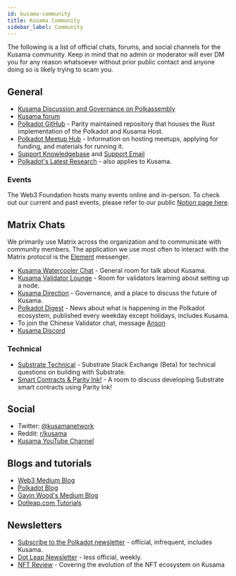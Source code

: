 ```yaml
---
id: kusama-community
title: Kusama Community
sidebar_label: Community
---
```


The following is a list of official chats, forums, and social channels for the Kusama community. Keep in mind that no admin or moderator will ever DM you for any reason whatsoever without prior public contact and anyone doing so is likely trying to scam you.

## General

- [Kusama Discussion and Governance on Polkassembly](https://kusama.polkassembly.io/)
- [Kusama forum](https://forum.kusama.network/)
- [Polkadot GitHub](https://github.com/paritytech/polkadot/) - Parity maintained repository that houses the Rust implementation of the Polkadot and Kusama Host.
- [Polkadot Meetup Hub](https://www.notion.so/web3foundation/Polkadot-Meetup-Hub-4511c156770e4ba9936386d8be5fe5be) - Information on hosting meetups, applying for funding, and materials for running it.
- [Support Knowledgebase](https://support.polkadot.network/support/home) and [Support Email](mailto:support@polkadot.network)
- [Polkadot's Latest Research](https://research.web3.foundation/en/latest/polkadot/) - also applies to Kusama.

### Events

The Web3 Foundation hosts many events online and in-person. To check out our current and past events, please refer to our public [Notion page here](https://www.notion.so/Public-Events-Database-fdd2df4c29d04818a5dd403e2b85920d).

## Matrix Chats

We primarily use Matrix across the organization and to communicate with community members. The application we use most often to interact with the Matrix protocol is the [Element](https://app.element.io) messenger.

- [Kusama Watercooler Chat](https://app.element.io/#/room/%23kusamawatercooler:polkadot.builders) - General room for talk about Kusama.
- [Kusama Validator Lounge](https://app.element.io/#/room/!LhjZccBOqFNYKLdmbb:polkadot.builders?via=matrix.parity.io&via=matrix.org&via=web3.foundation) - Room for validators learning about setting up a node.
- [Kusama Direction](https://app.element.io/#/room/!QXMnIJzxlnVrvRzhUA:matrix.parity.io?via=matrix.parity.io&via=matrix.org&via=web3.foundation) - Governance, and a place to discuss the future of Kusama.
- [Polkadot Digest](https://matrix.to/#/!vMpYyTkvjXcevxSdsQ:web3.foundation) - News about what is happening in the Polkadot ecosystem, published every weekday except holidays, includes Kusama.
- To join the Chinese Validator chat, message [Anson](https://raw.githubusercontent.com/kusamanetwork/userguide/master/chinese-language-validators-wechat.png?token=ABIBK6VM3MAOKWE43GM3JHC5G3ARG)
- [Kusama Discord](https://kusa.ma/discord)

### Technical

- [Substrate Technical](https://area51.stackexchange.com/proposals/126136/substrate) - Substrate Stack Exchange (Beta) for technical questions on building with Substrate.
- [Smart Contracts & Parity Ink!](https://app.element.io/#/room/!tYUCYdSvSYPMjWNDDD:matrix.parity.io?via=matrix.parity.io&via=matrix.org&via=web3.foundation) - A room to discuss developing Substrate smart contracts using Parity Ink!

## Social

- Twitter: [@kusamanetwork](https://twitter.com/kusamanetwork)
- Reddit: [r/kusama](https://reddit.com/r/kusama)
- [Kusama YouTube Channel](http://youtube.com/c/kusamanetwork)

## Blogs and tutorials

- [Web3 Medium Blog](https://medium.com/@web3)
- [Polkadot Blog](https://polkadot.network/blog/)
- [Gavin Wood's Medium Blog](https://medium.com/@gavofyork)
- [Dotleap.com Tutorials](https://dotleap.com)

## Newsletters

- [Subscribe to the Polkadot newsletter](https://share.hsforms.com/1LL1CBwiASxC5pJUYZAiDVw4752a) - official, infrequent, includes Kusama.
- [Dot Leap Newsletter](https://dotleap.substack.com/) - less official, weekly.
- [NFT Review](https://news.nft.review) - Covering the evolution of the NFT ecosystem on Kusama
